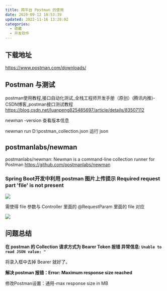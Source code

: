 ```yaml
---
title: 跨平台 Postman 的使用
date: 2020-09-12 10:53:39
updated: 2022-11-16 13:28:02
categories:
  - 收藏
  - 开发软件
---
```


## 下载地址

<https://www.postman.com/downloads/>

## Postman 与测试

postman使用教程,接口自动化测试_全栈工程师开发手册（原创）(腾讯内推)-CSDN博客_postman接口测试教程
<https://blog.csdn.net/luanpeng825485697/article/details/83507112>

newman -version
查看版本信息

newman run D:\postman_collection.json
运行 json

## postmanlabs/newman

postmanlabs/newman: Newman is a command-line collection runner for Postman
<https://github.com/postmanlabs/newman>

### Spring Boot开发中利用 postman 图片上传提示 Required request part 'file' is not present

![](https://upload-images.jianshu.io/upload_images/1662509-eb472cbf9e0aa0cb.png?imageMogr2/auto-orient/strip%7CimageView2/2/w/1240)

需使得 file 参数与 Controller 里面的 @RequestParam 里面的 file  对应

![](https://upload-images.jianshu.io/upload_images/1662509-d103f87d9e37c7e9.png?imageMogr2/auto-orient/strip%7CimageView2/2/w/1240)

## 问题总结

**在 postman 的 Collection 请求方式为 Bearer Token 报错 异常信息: `Unable to read JSON value: "`**

将录入框中去掉 Bearer 就好了。

**解决 postman 报错：Error: Maximum response size reached**

修改Postman设置：通用-max response size in MB
